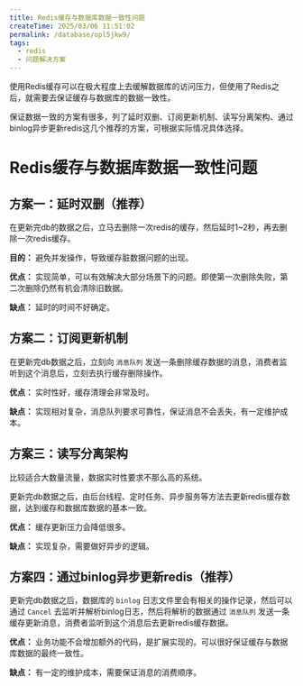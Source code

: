 ```yaml
---
title: Redis缓存与数据库数据一致性问题
createTime: 2025/03/06 11:51:02
permalink: /database/opl5jkw9/
tags:
  - redis
  - 问题解决方案
---
```


使用Redis缓存可以在极大程度上去缓解数据库的访问压力，但使用了Redis之后，就需要去保证缓存与数据库的数据一致性。

保证数据一致的方案有很多，列了延时双删、订阅更新机制、读写分离架构、通过binlog异步更新redis这几个推荐的方案，可根据实际情况具体选择。

<!-- more -->

# Redis缓存与数据库数据一致性问题

## 方案一：延时双删（推荐）

在更新完db的数据之后，立马去删除一次redis的缓存，然后延时1~2秒，再去删除一次redis缓存。

**目的：** 避免并发操作，导致缓存脏数据问题的出现。

**优点：** 实现简单，可以有效解决大部分场景下的问题。即使第一次删除失败，第二次删除仍然有机会清除旧数据。

**缺点：** 延时的时间不好确定。



## 方案二：订阅更新机制

在更新完db数据之后，立刻向 `消息队列` 发送一条删除缓存数据的消息，消费者监听到这个消息后，立刻去执行缓存删除操作。

**优点：** 实时性好，缓存清理会非常及时。

**缺点：** 实现相对复杂，消息队列要求可靠性，保证消息不会丢失，有一定维护成本。



## 方案三：读写分离架构

比较适合大数量流量，数据实时性要求不那么高的系统。

更新完db数据之后，由后台线程、定时任务、异步服务等方法去更新redis缓存数据，达到缓存和数据库数据的基本一致。

**优点：** 缓存更新压力会降低很多。

**缺点：** 实现复杂，需要做好异步的逻辑。



## 方案四：通过binlog异步更新redis（推荐）

更新完db数据之后，数据库的 `binlog` 日志文件里会有相关的操作记录，然后可以通过 `Cancel` 去监听并解析binlog日志，然后将解析的数据通过 `消息队列` 发送一条缓存更新消息，消费者监听到这个消息后去更新redis缓存数据。

**优点：** 业务功能不会增加额外的代码，是扩展实现的。可以很好保证缓存与数据库数据的最终一致性。

**缺点：** 有一定的维护成本，需要保证消息的消费顺序。

